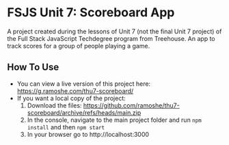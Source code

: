 # FSJS Unit 7: Scoreboard App

A project created during the lessons of Unit 7 (not the final Unit 7 project) of the Full Stack JavaScript Techdegree program from Treehouse. An app to track scores for a group of people playing a game.
 
## How To Use
 - You can view a live version of this project here: https://g.ramoshe.com/thu7-scoreboard/
 - If you want a local copy of the project:
    1. Download the files: https://github.com/ramoshe/thu7-scoreboard/archive/refs/heads/main.zip
    2. In the console, navigate to the main project folder and run `npm install` and then `npm start`
    3. In your browser go to http://localhost:3000
